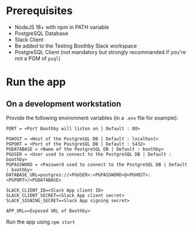 # Prerequisites

- NodeJS 18+ with npm in PATH variable
- PostgreSQL Database
- Slack Client
- Be added to the Testing Boothby Slack workspace
- PostgreSQL Client (not mandatory but strongly recommanded if you're not a PGM of `psql`)

# Run the app

## On a development workstation

Provide the following environment variables (in a `.env` file for example):

```
PORT = <Port Boothby will listen on | Default : 80>

PGHOST = <Host of the PostgreSQL DB | Default : localhost>
PGPORT = <Port of the PostgreSQL DB | Default : 5432>
PGDATABASE = <Name of the PostgreSQL DB | Default : boothby>
PGUSER = <User used to connect to the PostgreSQL DB | Default : boothby>
PGPASSWORD = <Password used to connect to the PostgreSQL DB | Default : boothby>
DATABASE_URL=postgres://<PGUSER>:<PGPASSWORD>@<PGHOST>:<PGPORT>/<PGDATABASE>

SLACK_CLIENT_ID=<Slack App client ID>
SLACK_CLIENT_SECRET=<Slack App client secret>
SLACK_SIGNING_SECRET=<Slack App signing secret>

APP_URL=<Exposed URL of Boothby>
```

Run the app using `npm start`
